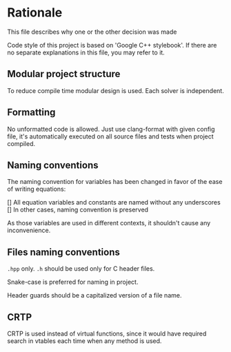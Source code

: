 # Rationale

This file describes why one or the other decision was made

Code style of this project is based on 'Google C++ stylebook'.
If there are no separate explanations in this file, you may refer to it.

## Modular project structure

To reduce compile time modular design is used. Each solver is independent.

## Formatting

No unformatted code is allowed.
Just use clang-format with given config file, it's automatically executed on all
source files and tests when project compiled.

## Naming conventions

The naming convention for variables has been changed
in favor of the ease of writing equations:

[] All equation variables and constants are named without any underscores
[] In other cases, naming convention is preserved

As those variables are used in different contexts, it shouldn't cause
any inconvenience.

## Files naming conventions

`.hpp` only. `.h` should be used only for C header files.

Snake-case is preferred for naming in project.

Header guards should be a capitalized version of a file name.

## CRTP

CRTP is used instead of virtual functions, since it would have required search in vtables
each time when any method is used.

